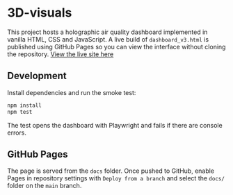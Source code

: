# 3D-visuals

This project hosts a holographic air quality dashboard implemented in vanilla HTML, CSS and JavaScript. A live build of `dashboard_v3.html` is published using GitHub Pages so you can view the interface without cloning the repository.
[View the live site here](https://kapil2020.github.io/3D-visuals/)

## Development

Install dependencies and run the smoke test:

```bash
npm install
npm test
```

The test opens the dashboard with Playwright and fails if there are console errors.

## GitHub Pages

The page is served from the `docs` folder. Once pushed to GitHub, enable Pages in repository settings with `Deploy from a branch` and select the `docs/` folder on the `main` branch.
